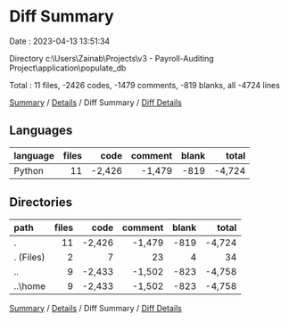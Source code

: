 # Diff Summary

Date : 2023-04-13 13:51:34

Directory c:\\Users\\Zainab\\Projects\\v3 - Payroll-Auditing Project\\application\\populate_db

Total : 11 files,  -2426 codes, -1479 comments, -819 blanks, all -4724 lines

[Summary](results.md) / [Details](details.md) / Diff Summary / [Diff Details](diff-details.md)

## Languages
| language | files | code | comment | blank | total |
| :--- | ---: | ---: | ---: | ---: | ---: |
| Python | 11 | -2,426 | -1,479 | -819 | -4,724 |

## Directories
| path | files | code | comment | blank | total |
| :--- | ---: | ---: | ---: | ---: | ---: |
| . | 11 | -2,426 | -1,479 | -819 | -4,724 |
| . (Files) | 2 | 7 | 23 | 4 | 34 |
| .. | 9 | -2,433 | -1,502 | -823 | -4,758 |
| ..\\home | 9 | -2,433 | -1,502 | -823 | -4,758 |

[Summary](results.md) / [Details](details.md) / Diff Summary / [Diff Details](diff-details.md)